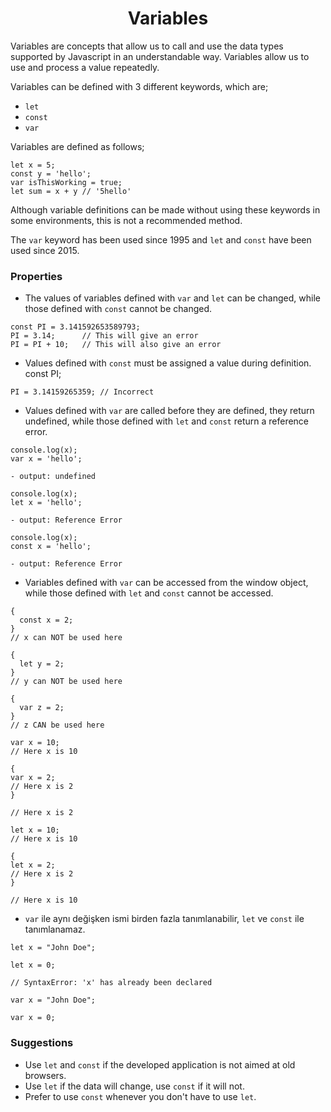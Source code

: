  <h1 align="center">Variables</h1>


Variables are concepts that allow us to call and use the data types supported by Javascript in an understandable way. Variables allow us to use and process a value repeatedly.

Variables can be defined with 3 different keywords, which are;

- `let`
- `const`
- `var`

Variables are defined as follows;
```
let x = 5;
const y = 'hello';
var isThisWorking = true;
let sum = x + y // '5hello'
```

Although variable definitions can be made without using these keywords in some environments, this is not a recommended method.

The `var` keyword has been used since 1995 and `let` and `const` have been used since 2015.

<h3>Properties</h3>

- The values of variables defined with `var` and `let` can be changed, while those defined with `const` cannot be changed.

```
const PI = 3.141592653589793;
PI = 3.14;      // This will give an error
PI = PI + 10;   // This will also give an error
```
- Values defined with `const` must be assigned a value during definition.
const PI;

```
PI = 3.14159265359; // Incorrect
```

- Values defined with `var` are called before they are defined, they return undefined, while those defined with `let` and `const` return a reference error.

```
console.log(x);
var x = 'hello';

- output: undefined
```
```
console.log(x);
let x = 'hello';

- output: Reference Error
```
```
console.log(x);
const x = 'hello';

- output: Reference Error
```

- Variables defined with `var` can be accessed from the window object, while those defined with `let` and `const` cannot be accessed.

```
{
  const x = 2;
}
// x can NOT be used here

{
  let y = 2;
}
// y can NOT be used here

{
  var z = 2;
}
// z CAN be used here
```

```
var x = 10;
// Here x is 10

{
var x = 2;
// Here x is 2
}

// Here x is 2
```

```
let x = 10;
// Here x is 10

{
let x = 2;
// Here x is 2
}

// Here x is 10
```
- `var` ile aynı değişken ismi birden fazla tanımlanabilir, `let` ve `const` ile tanımlanamaz.

```
let x = "John Doe";

let x = 0;

// SyntaxError: 'x' has already been declared
```

```
var x = "John Doe";

var x = 0;
```

<h3>Suggestions</h3>

  - Use `let` and `const` if the developed application is not aimed at old browsers.
  - Use `let` if the data will change, use `const` if it will not.
  - Prefer to use `const` whenever you don't have to use `let`.

